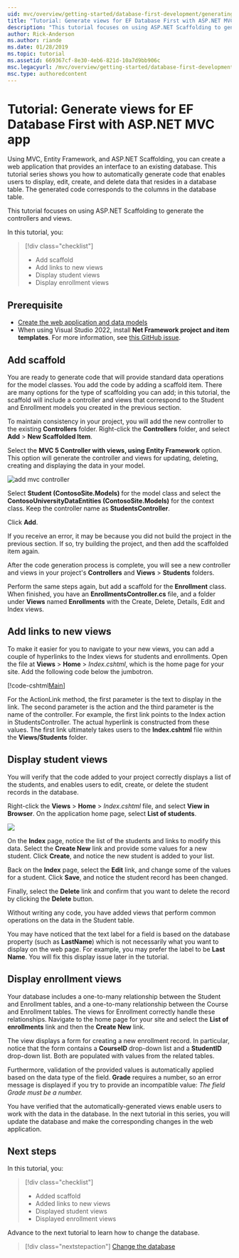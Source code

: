 ```yaml
---
uid: mvc/overview/getting-started/database-first-development/generating-views
title: "Tutorial: Generate views for EF Database First with ASP.NET MVC app"
description: "This tutorial focuses on using ASP.NET Scaffolding to generate the controllers and views."
author: Rick-Anderson
ms.author: riande
ms.date: 01/28/2019
ms.topic: tutorial
ms.assetid: 669367cf-8e30-4eb6-821d-10a7d9bb906c
msc.legacyurl: /mvc/overview/getting-started/database-first-development/generating-views
msc.type: authoredcontent
---
```


# Tutorial: Generate views for EF Database First with ASP.NET MVC app

Using MVC, Entity Framework, and ASP.NET Scaffolding, you can create a web application that provides an interface to an existing database. This tutorial series shows you how to automatically generate code that enables users to display, edit, create, and delete data that resides in a database table. The generated code corresponds to the columns in the database table.

This tutorial focuses on using ASP.NET Scaffolding to generate the controllers and views.

In this tutorial, you:

> [!div class="checklist"]
> * Add scaffold
> * Add links to new views
> * Display student views
> * Display enrollment views

## Prerequisite

* [Create the web application and data models](creating-the-web-application.md)
* When using Visual Studio 2022, install **Net Framework project and item templates**. For more information, see [this GitHub issue](https://github.com/dotnet/AspNetDocs/issues/591).

## Add scaffold

You are ready to generate code that will provide standard data operations for the model classes. You add the code by adding a scaffold item. There are many options for the type of scaffolding you can add; in this tutorial, the scaffold will include a controller and views that correspond to the Student and Enrollment models you created in the previous section.

To maintain consistency in your project, you will add the new controller to the existing **Controllers** folder. Right-click the **Controllers** folder, and select **Add** > **New Scaffolded Item**.

Select the **MVC 5 Controller with views, using Entity Framework** option. This option will generate the controller and views for updating, deleting, creating and displaying the data in your model.

![add mvc controller](generating-views/_static/image2.png)

Select **Student (ContosoSite.Models)** for the model class and select the **ContosoUniversityDataEntities (ContosoSite.Models)** for the context class. Keep the controller name as **StudentsController**.

Click **Add**.

If you receive an error, it may be because you did not build the project in the previous section. If so, try building the project, and then add the scaffolded item again.

After the code generation process is complete, you will see a new controller and views in your project's **Controllers** and **Views** > **Students** folders.

Perform the same steps again, but add a scaffold for the **Enrollment** class. When finished, you have an **EnrollmentsController.cs** file, and a folder under **Views** named **Enrollments** with the Create, Delete, Details, Edit and Index views.

## Add links to new views

To make it easier for you to navigate to your new views, you can add a couple of hyperlinks to the Index views for students and enrollments. Open the file at **Views** > **Home** > *Index.cshtml*, which is the home page for your site. Add the following code below the jumbotron.

[!code-cshtml[Main](generating-views/samples/sample1.cshtml)]

For the ActionLink method, the first parameter is the text to display in the link. The second parameter is the action and the third parameter is the name of the controller. For example, the first link points to the Index action in StudentsController. The actual hyperlink is constructed from these values. The first link ultimately takes users to the **Index.cshtml** file within the **Views/Students** folder.

## Display student views

You will verify that the code added to your project correctly displays a list of the students, and enables users to edit, create, or delete the student records in the database.

Right-click the **Views** > **Home** > *Index.cshtml* file, and select **View in Browser**. On the application home page, select **List of students**.

![](generating-views/_static/image6.png)

On the **Index** page, notice the list of the students and links to modify this data. Select the **Create New** link and provide some values for a new student. Click **Create**, and notice the new student is added to your list.

Back on the **Index** page, select the **Edit** link, and change some of the values for a student. Click **Save**, and notice the student record has been changed.

Finally, select the **Delete** link and confirm that you want to delete the record by clicking the **Delete** button.

Without writing any code, you have added views that perform common operations on the data in the Student table.

You may have noticed that the text label for a field is based on the database property (such as **LastName**) which is not necessarily what you want to display on the web page. For example, you may prefer the label to be **Last Name**. You will fix this display issue later in the tutorial.

## Display enrollment views

Your database includes a one-to-many relationship between the Student and Enrollment tables, and a one-to-many relationship between the Course and Enrollment tables. The views for Enrollment correctly handle these relationships. Navigate to the home page for your site and select the **List of enrollments** link and then the **Create New** link.

The view displays a form for creating a new enrollment record. In particular, notice that the form contains a **CourseID** drop-down list and a **StudentID** drop-down list. Both are populated with values from the related tables.

Furthermore, validation of the provided values is automatically applied based on the data type of the field. **Grade** requires a number, so an error message is displayed if you try to provide an incompatible value: *The field Grade must be a number.*

You have verified that the automatically-generated views enable users to work with the data in the database. In the next tutorial in this series, you will update the database and make the corresponding changes in the web application.

## Next steps

In this tutorial, you:

> [!div class="checklist"]
> * Added scaffold
> * Added links to new views
> * Displayed student views
> * Displayed enrollment views

Advance to the next tutorial to learn how to change the database.
> [!div class="nextstepaction"]
> [Change the database](changing-the-database.md)